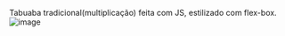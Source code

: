 Tabuaba tradicional(multiplicação) feita com JS, estilizado com flex-box.
![image](https://github.com/Guga-tab/TabuadaJS/assets/123379826/01839a35-ce75-42d0-a930-42dc45cc7af8)
